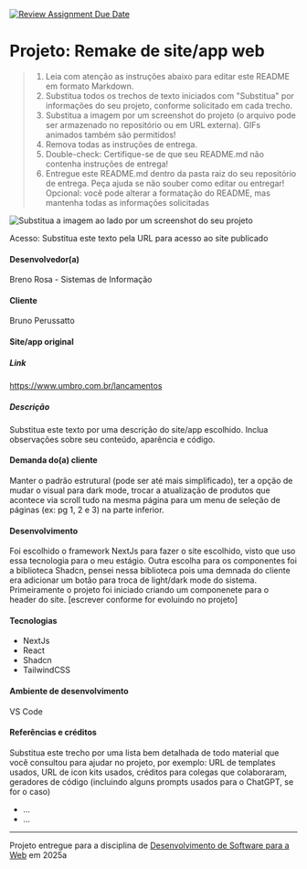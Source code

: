 [![Review Assignment Due Date](https://classroom.github.com/assets/deadline-readme-button-22041afd0340ce965d47ae6ef1cefeee28c7c493a6346c4f15d667ab976d596c.svg)](https://classroom.github.com/a/-0GsTofh)
# Projeto: Remake de site/app web

> 1. Leia com atenção as instruções abaixo para editar este README em formato Markdown.
> 2. Substitua todos os trechos de texto iniciados com "Substitua" por informações do seu projeto, conforme solicitado em cada trecho.
> 3. Substitua a imagem por um screenshot do projeto (o arquivo pode ser armazenado no repositório ou em URL externa). GIFs animados também são permitidos!
> 4. Remova todas as instruções de entrega.
> 5. Double-check: Certifique-se de que seu README.md não contenha instruções de entrega!
> 6. Entregue este README.md dentro da pasta raiz do seu repositório de entrega. Peça ajuda se não souber como editar ou entregar!
> Opcional: você pode alterar a formatação do README, mas mantenha todas as informações solicitadas

![Substitua a imagem ao lado por um screenshot do seu projeto](img/chops-ux-step-4.png "Screenshot do projeto. Imagem temporária extraída de https://mdswanson.com/static/chops-ux-step-4.png")


Acesso: Substitua este texto pela URL para acesso ao site publicado


#### Desenvolvedor(a)
Breno Rosa - Sistemas de Informação

#### Cliente
Bruno Perussatto

#### Site/app original

##### Link
https://www.umbro.com.br/lancamentos

##### Descrição
Substitua este texto por uma descrição do site/app escolhido. Inclua observações sobre seu conteúdo, aparência e código.

#### Demanda do(a) cliente
Manter o padrão estrutural (pode ser até mais simplificado), ter a opção de mudar o visual para dark mode, trocar a atualização de produtos que acontece via scroll tudo na mesma página para um menu de seleção de páginas (ex: pg 1, 2 e 3) na parte inferior.

#### Desenvolvimento

Foi escolhido o framework NextJs para fazer o site escolhido, visto que uso essa tecnologia para o meu estágio. Outra escolha para os componentes foi a biblioteca Shadcn, pensei nessa biblioteca pois uma demnada do cliente era adicionar um botão para troca de light/dark mode do sistema.
Primeiramente o projeto foi iniciado criando um componenete para o header do site.
[escrever conforme for evoluindo no projeto]


#### Tecnologias
- NextJs
- React
- Shadcn
- TailwindCSS

#### Ambiente de desenvolvimento
VS Code

#### Referências e créditos

Substitua este trecho por uma lista bem detalhada de todo material que você consultou para ajudar no projeto, por exemplo:  URL de templates usados, URL de icon kits usados, créditos para colegas que colaboraram, geradores de código (incluindo alguns prompts usados para o ChatGPT, se for o caso)
- ...
- ...




---
Projeto entregue para a disciplina de [Desenvolvimento de Software para a Web](http://github.com/andreainfufsm/elc1090-2025a) em 2025a
